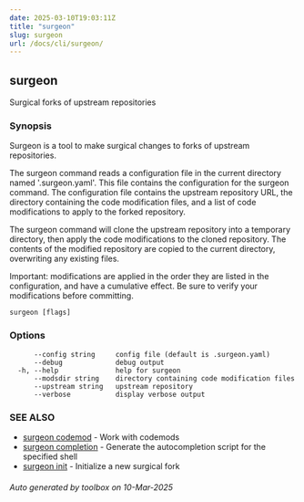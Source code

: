 ```yaml
---
date: 2025-03-10T19:03:11Z
title: "surgeon"
slug: surgeon
url: /docs/cli/surgeon/
---
```

## surgeon

Surgical forks of upstream repositories

### Synopsis

Surgeon is a tool to make surgical changes to forks of upstream repositories.

The surgeon command reads a configuration file in the current directory
named '.surgeon.yaml'.  This file contains the configuration for the
surgeon command.  The configuration file contains the upstream repository
URL, the directory containing the code modification files, and a list of
code modifications to apply to the forked repository.

The surgeon command will clone the upstream repository into a temporary directory,
then apply the code modifications to the cloned repository.  The contents of the
modified repository are copied to the current directory, overwriting any existing
files.

Important: modifications are applied in the order they are listed in the configuration,
and have a cumulative effect.  Be sure to verify your modifications before committing.

```
surgeon [flags]
```

### Options

```
      --config string     config file (default is .surgeon.yaml)
      --debug             debug output
  -h, --help              help for surgeon
      --modsdir string    directory containing code modification files
      --upstream string   upstream repository
      --verbose           display verbose output
```

### SEE ALSO

* [surgeon codemod](/surgeon/docs/cli/surgeon_codemod/)	 - Work with codemods
* [surgeon completion](/surgeon/docs/cli/surgeon_completion/)	 - Generate the autocompletion script for the specified shell
* [surgeon init](/surgeon/docs/cli/surgeon_init/)	 - Initialize a new surgical fork

###### Auto generated by toolbox on 10-Mar-2025
